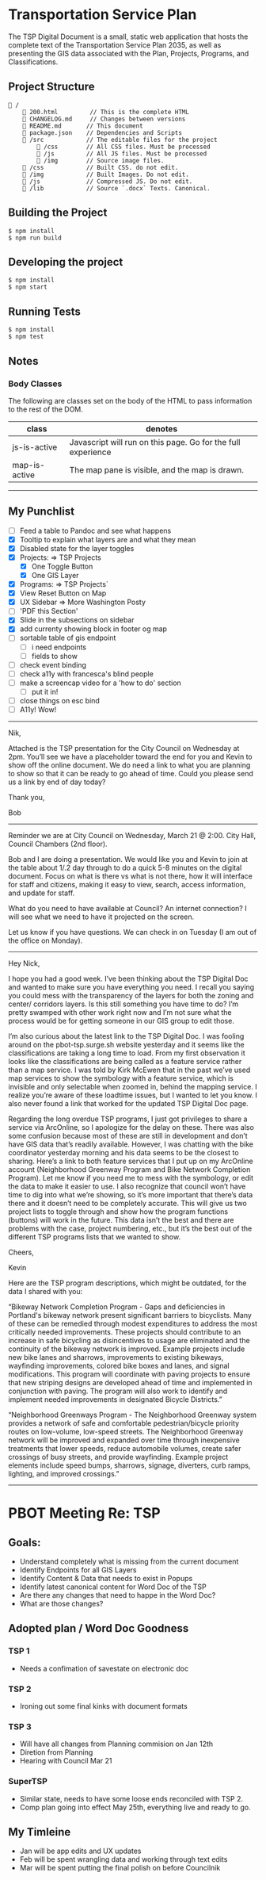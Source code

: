 # Transportation Service Plan

The TSP Digital Document is a small, static web application that hosts the complete text of the Transportation Service Plan 2035, as well as presenting the GIS data associated with the Plan, Projects, Programs, and Classifications.

## Project Structure

```
📂 /
	📄 200.html	       // This is the complete HTML
	📄 CHANGELOG.md	   // Changes between versions
	📄 README.md       // This document
	📄 package.json    // Dependencies and Scripts
	📂 /src            // The editable files for the project
		📂 /css        // All CSS files. Must be processed
		📂 /js         // All JS files. Must be processed
		📂 /img        // Source image files.
	📂 /css            // Built CSS. do not edit.
	📂 /img            // Built Images. Do not edit.
	📂 /js             // Compressed JS. Do not edit.
	📂 /lib            // Source `.docx` Texts. Canonical.
```

## Building the Project

```
$ npm install
$ npm run build
```

## Developing the project

```
$ npm install
$ npm start
```

## Running Tests

```
$ npm install
$ npm test
```

## Notes

### Body Classes

The following are classes set on the body of the HTML to pass information to the rest of the DOM.

| class | denotes |
| ----- | ------- |
| js-is-active | Javascript will run on this page. Go for the full experience |
| map-is-active | The map pane is visible, and the map is drawn. |

---

## My Punchlist

- [ ] Feed a table to Pandoc and see what happens
- [x] Tooltip to explain what layers are and what they mean
- [x] Disabled state for the layer toggles
- [x] Projects: => TSP Projects
  - [X] One Toggle Button
  - [x] One GIS Layer
- [x] Programs: => TSP Projects`
- [x] View Reset Button on Map
- [x] UX Sidebar => More Washington Posty
- [ ] 'PDF this Section'
- [x] Slide in the subsections on sidebar
- [x] add currenty showing block in footer og map
- [ ] sortable table of gis endpoint
	- [ ] i need endpoints
	- [ ] fields to show
- [ ] check event binding
- [ ] check a11y with francesca's blind people
- [ ] make a screencap video for a 'how to do' section
	- [ ] put it in!
- [ ] close things on esc bind
- [ ] A11y! Wow!

---

Nik,

Attached is the TSP presentation for the City Council on Wednesday at 2pm. You’ll see we have a placeholder toward the end for you and Kevin to show off the online document. We do need a link to what you are planning to show so that it can be ready to go ahead of time. Could you please send us a link by end of day today?

Thank you,

Bob

---

Reminder we are at City Council on Wednesday, March 21 @ 2:00. City Hall, Council Chambers (2nd floor).

Bob and I are doing a presentation. We would like you and Kevin to join at the table about 1/.2 day through to do a quick 5-8 minutes on the digital document. Focus on what is there vs what is not there, how it will interface for staff and citizens, making it easy to view, search, access information, and update for staff.

What do you need to have available at Council? An internet connection? I will see what we need to have it projected on the screen.

Let us know if you have questions. We can check in on Tuesday (I am out of the office on Monday).

---

Hey Nick,

I hope you had a good week. I’ve been thinking about the TSP Digital Doc and wanted to make sure you have everything you need. I recall you saying you could mess with the transparency of the layers for both the zoning and center/ corridors layers. Is this still something you have time to do? I’m pretty swamped with other work right now and I’m not sure what the process would be for getting someone in our GIS group to edit those.

I’m also curious about the latest link to the TSP Digital Doc. I was fooling around on the pbot-tsp.surge.sh website yesterday and it seems like the classifications are taking a long time to load. From my first observation it looks like the classifications are being called as a feature service rather than a map service. I was told by Kirk McEwen that in the past we’ve used map services to show the symbology with a feature service, which is invisible and only selectable when zoomed in, behind the mapping service. I realize you’re aware of these loadtime issues, but I wanted to let you know. I also never found a link that worked for the updated TSP Digital Doc page.

Regarding the long overdue TSP programs, I just got privileges to share a service via ArcOnline, so I apologize for the delay on these. There was also some confusion because most of these are still in development and don’t have GIS data that’s readily available. However, I was chatting with the bike coordinator yesterday morning and his data seems to be the closest to sharing. Here’s a link to both feature services that I put up on my ArcOnline account (Neighborhood Greenway Program and Bike Network Completion Program). Let me know if you need me to mess with the symbology, or edit the data to make it easier to use. I also recognize that council won’t have time to dig into what we’re showing, so it’s more important that there’s data there and it doesn’t need to be completely accurate. This will give us two project lists to toggle through and show how the program functions (buttons) will work in the future. This data isn’t the best and there are problems with the case, project numbering, etc., but it’s the best out of the different TSP programs lists that we wanted to show.

Cheers,

Kevin

Here are the TSP program descriptions, which might be outdated,  for the data I shared with you:

“Bikeway Network Completion Program - Gaps and deficiencies in Portland's bikeway network present significant barriers to bicyclists. Many of these can be remedied through modest expenditures to address the most critically needed improvements. These projects should contribute to an increase in safe bicycling as disincentives to usage are eliminated and the continuity of the bikeway network is improved. Example projects include new bike lanes and sharrows, improvements to existing bikeways, wayfinding improvements, colored bike boxes and lanes, and signal modifications. This program will coordinate with paving projects to ensure that new striping designs are developed ahead of time and implemented in conjunction with paving. The program will also work to identify and implement needed improvements in designated Bicycle Districts.”

“Neighborhood Greenways Program - The Neighborhood Greenway system provides a network of safe and comfortable pedestrian/bicycle priority routes on low-volume, low-speed streets. The Neighborhood Greenway network will be improved and expanded over time through inexpensive treatments that lower speeds, reduce automobile volumes, create safer crossings of busy streets, and provide wayfinding. Example project elements include speed bumps, sharrows, signage, diverters, curb ramps, lighting, and improved crossings.”

---

# PBOT Meeting Re: TSP

## Goals:

- Understand completely what is missing from the current document
- Identify Endpoints for all GIS Layers
- Identify Content & Data that needs to exist in Popups
- Identify latest canonical content for Word Doc of the TSP
- Are there any changes that need to happe in the Word Doc?
- What are those changes?

## Adopted plan / Word Doc Goodness

### TSP 1

- Needs a confimation of savestate on electronic doc

### TSP 2

- Ironing out some final kinks with document formats

### TSP 3

- Will have all changes from Planning commision on Jan 12th
- Diretion from Planning
- Hearing with Council Mar 21

### SuperTSP

- Similar state, needs to have some loose ends reconciled with TSP 2.
- Comp plan going into effect May 25th, everything live and ready to go.

## My Timleine

- Jan will be app edits and UX updates
- Feb will be spent wrangling data and working through text edits
- Mar will be spent putting the final polish on before Councilnik